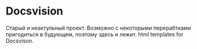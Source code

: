 Docsvision
==========

Старый и неактульный проект. Возможно с некоторыми перерабтками пригодиться в будующем, поэтому здесь и лежит.
html templates for Docsvison.

